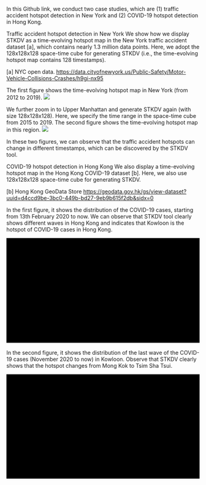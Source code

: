 In this Github link, we conduct two case studies, which are (1) traffic accident hotspot detection in New York and (2) COVID-19 hotspot detection in Hong Kong.

Traffic accident hotspot detection in New York
We show how we display STKDV as a time-evolving hotspot map in the New York traffic accident dataset [a], which contains nearly 1.3 million data points. Here, we adopt the 128x128x128 space-time cube for generating STKDV (i.e., the time-evolving hotspot map contains 128 timestamps).

[a] NYC open data. https://data.cityofnewyork.us/Public-Safety/Motor-Vehicle-Collisions-Crashes/h9gi-nx95

The first figure shows the time-evolving hotspot map in New York (from 2012 to 2019).
![](STKDV_New_York_Traffic_Accidents.gif)

We further zoom in to Upper Manhattan and generate STKDV again (with size 128x128x128). Here, we specify the time range in the space-time cube from 2015 to 2019. The second figure shows the time-evolving hotspot map in this region.
![](STKDV_New_York_Traffic_Accidents_zoom_in.gif)

In these two figures, we can observe that the traffic accident hotspots can change in different timestamps, which can be discovered by the STKDV tool.

COVID-19 hotspot detection in Hong Kong
We also display a time-evolving hotspot map in the Hong Kong COVID-19 dataset [b]. Here, we also use 128x128x128 space-time cube for generating STKDV.

[b] Hong Kong GeoData Store https://geodata.gov.hk/gs/view-dataset?uuid=d4ccd9be-3bc0-449b-bd27-9eb9b615f2db&sidx=0

In the first figure, it shows the distribution of the COVID-19 cases, starting from 13th February 2020 to now. We can observe that STKDV tool clearly shows different waves in Hong Kong and indicates that Kowloon is the hotspot of COVID-19 cases in Hong Kong.

![](STKDV-Hong-Kong-COVID-19.gif)

In the second figure, it shows the distribution of the last wave of the COVID-19 cases (November 2020 to now) in Kowloon. Observe that STKDV clearly shows that the hotspot changes from Mong Kok to Tsim Sha Tsui.

![](STKDV-Hong-Kong-Kowloon-COVID-19.gif)
